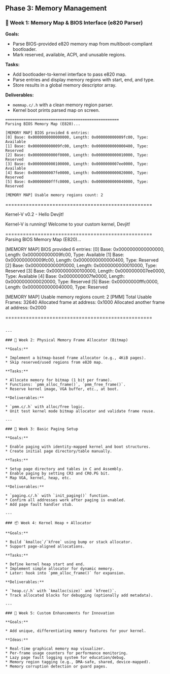 Phase 3: Memory Management
---

### 🔧 Week 1: Memory Map & BIOS Interface (e820 Parser)

**Goals:**

* Parse BIOS-provided e820 memory map from multiboot-compliant bootloader.
* Mark reserved, available, ACPI, and unusable regions.

**Tasks:**

* Add bootloader-to-kernel interface to pass e820 map.
* Parse entries and display memory regions with start, end, and type.
* Store results in a global memory descriptor array.

**Deliverables:**

* `memmap.c/.h` with a clean memory region parser.
* Kernel boot prints parsed map on screen.

```
==================================================
Parsing BIOS Memory Map (E820)...

[MEMORY MAP] BIOS provided 6 entries:
[0] Base: 0x0000000000000000, Length: 0x000000000009fc00, Type: Available
[1] Base: 0x000000000009fc00, Length: 0x0000000000000400, Type: Reserved
[2] Base: 0x00000000000f0000, Length: 0x0000000000010000, Type: Reserved
[3] Base: 0x0000000000100000, Length: 0x0000000007ee0000, Type: Available
[4] Base: 0x0000000007fe0000, Length: 0x0000000000020000, Type: Reserved
[5] Base: 0x00000000fffc0000, Length: 0x0000000000040000, Type: Reserved

[MEMORY MAP] Usable memory regions count: 2

```
==================================================

Kernel-V v0.2 - Hello Devjit!

Kernel-V is running! Welcome to your custom kernel, Devjit!

==================================================
Parsing BIOS Memory Map (E820)...

[MEMORY MAP] BIOS provided 6 entries:
[0] Base: 0x0000000000000000, Length: 0x000000000009fc00, Type: Available
[1] Base: 0x000000000009fc00, Length: 0x0000000000000400, Type: Reserved
[2] Base: 0x00000000000f0000, Length: 0x0000000000010000, Type: Reserved
[3] Base: 0x0000000000100000, Length: 0x0000000007ee0000, Type: Available
[4] Base: 0x0000000007fe0000, Length: 0x0000000000020000, Type: Reserved
[5] Base: 0x00000000fffc0000, Length: 0x0000000000040000, Type: Reserved

[MEMORY MAP] Usable memory regions count: 2
[PMM] Total Usable Frames: 32640
Allocated frame at address: 0x1000
Allocated another frame at address: 0x2000

==================================================
```

---

### 🔨 Week 2: Physical Memory Frame Allocator (Bitmap)

**Goals:**

* Implement a bitmap-based frame allocator (e.g., 4KiB pages).
* Skip reserved/used regions from e820 map.

**Tasks:**

* Allocate memory for bitmap (1 bit per frame).
* Functions: `pmm_alloc_frame()`, `pmm_free_frame()`.
* Reserve kernel image, VGA buffer, etc., at boot.

**Deliverables:**

* `pmm.c/.h` with alloc/free logic.
* Unit test kernel mode bitmap allocator and validate frame reuse.

---

### 🧠 Week 3: Basic Paging Setup

**Goals:**

* Enable paging with identity-mapped kernel and boot structures.
* Create initial page directory/table manually.

**Tasks:**

* Setup page directory and tables in C and Assembly.
* Enable paging by setting CR3 and CR0.PG bit.
* Map VGA, kernel, heap, etc.

**Deliverables:**

* `paging.c/.h` with `init_paging()` function.
* Confirm all addresses work after paging is enabled.
* Add page fault handler stub.

---

### 📦 Week 4: Kernel Heap + Allocator

**Goals:**

* Build `kmalloc`/`kfree` using bump or stack allocator.
* Support page-aligned allocations.

**Tasks:**

* Define kernel heap start and end.
* Implement simple allocator for dynamic memory.
* Later: hook into `pmm_alloc_frame()` for expansion.

**Deliverables:**

* `heap.c/.h` with `kmalloc(size)` and `kfree()`.
* Track allocated blocks for debugging (optionally add metadata).

---

### 🚀 Week 5: Custom Enhancements for Innovation

**Goals:**

* Add unique, differentiating memory features for your kernel.

**Ideas:**

* Real-time graphical memory map visualizer.
* Per-frame usage counters for performance monitoring.
* Lazy page fault logging system for education/debug.
* Memory region tagging (e.g., DMA-safe, shared, device-mapped).
* Memory corruption detection or guard pages.